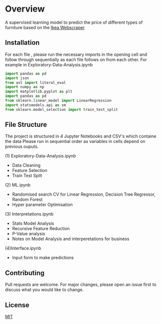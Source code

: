 # Overview

A supervised learning model to predict the price of different types of furniture
based on the [Ikea Webscraper](https://github.com/gamladz/ikea-webscraper)

## Installation

For each file , please run the necessary imports in the opening cell and follow through 
sequentially as each file follows on from each other. For example in Exploratory-Data-Analysis.ipynb


```python
import pandas as pd
import json
from ast import literal_eval
import numpy as np
import matplotlib.pyplot as plt 
import pandas as pd  
from sklearn.linear_model import LinearRegression
import statsmodels.api as sm
from sklearn.model_selection import train_test_split
```

## File Structure

The project is structured in 4 Jupyter Notebooks and CSV's which containe the data
Please run in sequential order as variables in cells depend on previous ouputs.

(1) Exploratory-Data-Analysis.ipynb
- Data Cleaning
- Feature Selection
- Train Test Split

(2) ML.ipynb
- Randomised search CV for Linear Regression, Decision Tree Regressor, Random Forest
- Hyper parameter Optimisation 

(3) Interpretations.ipynb
- Stats Model Analysis
- Recursive Feature Reduction
- P-Value analysis
- Notes on Model Analysis and interperetations for business

(4)Interface.ipynb
- Input form to make predictions


## Contributing
Pull requests are welcome. For major changes, please open an issue first to discuss what you would like to change.


## License
[MIT](https://choosealicense.com/licenses/mit/)
